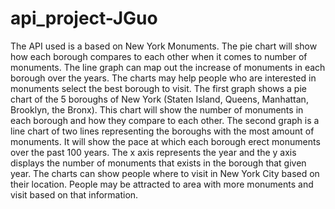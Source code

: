 # api_project-JGuo


The API used is a based on New York Monuments. The pie chart will show how each borough compares to each other when it comes to number of monuments. The line graph can map out the increase of monuments in each borough over the years. The charts may help people who are interested in monuments select the best borough to visit. The first graph shows a pie chart of the 5 boroughs of New York (Staten Island, Queens, Manhattan, Brooklyn, the Bronx). This chart will show the number of monuments in each borough and how they compare to each other.  The second graph is a line chart of two lines representing the boroughs with the most amount of monuments. It will show the pace at which each borough erect monuments over the past 100 years. The x axis represents the year and the y axis displays the number of monuments that exists in the borough that given year. The charts can show people where to visit in New York City based on their location. People may be attracted to area with more monuments and visit based on that information. 
